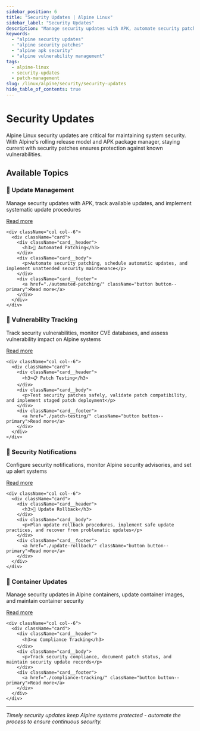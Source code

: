 ```yaml
---
sidebar_position: 6
title: "Security Updates | Alpine Linux"
sidebar_label: "Security Updates"
description: "Manage security updates with APK, automate security patching, and maintain system security currency in Alpine Linux."
keywords:
  - "alpine security updates"
  - "alpine security patches"
  - "alpine apk security"
  - "alpine vulnerability management"
tags:
  - alpine-linux
  - security-updates
  - patch-management
slug: /linux/alpine/security/security-updates
hide_table_of_contents: true
---
```


# Security Updates

Alpine Linux security updates are critical for maintaining system security. With Alpine's rolling release model and APK package manager, staying current with security patches ensures protection against known vulnerabilities.

## Available Topics

<div className="container">
  <div className="row">
    <div className="col col--6">
      <div className="card">
        <div className="card__header">
          <h3>🔄 Update Management</h3>
        </div>
        <div className="card__body">
          <p>Manage security updates with APK, track available updates, and implement systematic update procedures</p>
        </div>
        <div className="card__footer">
          <a href="./update-management/" className="button button--primary">Read more</a>
        </div>
      </div>
    </div>
    
    <div className="col col--6">
      <div className="card">
        <div className="card__header">
          <h3>🤖 Automated Patching</h3>
        </div>
        <div className="card__body">
          <p>Automate security patching, schedule automatic updates, and implement unattended security maintenance</p>
        </div>
        <div className="card__footer">
          <a href="./automated-patching/" className="button button--primary">Read more</a>
        </div>
      </div>
    </div>
  </div>

  <div className="row">
    <div className="col col--6">
      <div className="card">
        <div className="card__header">
          <h3>🚨 Vulnerability Tracking</h3>
        </div>
        <div className="card__body">
          <p>Track security vulnerabilities, monitor CVE databases, and assess vulnerability impact on Alpine systems</p>
        </div>
        <div className="card__footer">
          <a href="./vulnerability-tracking/" className="button button--primary">Read more</a>
        </div>
      </div>
    </div>
    
    <div className="col col--6">
      <div className="card">
        <div className="card__header">
          <h3>📋 Patch Testing</h3>
        </div>
        <div className="card__body">
          <p>Test security patches safely, validate patch compatibility, and implement staged patch deployment</p>
        </div>
        <div className="card__footer">
          <a href="./patch-testing/" className="button button--primary">Read more</a>
        </div>
      </div>
    </div>
  </div>

  <div className="row">
    <div className="col col--6">
      <div className="card">
        <div className="card__header">
          <h3>🔔 Security Notifications</h3>
        </div>
        <div className="card__body">
          <p>Configure security notifications, monitor Alpine security advisories, and set up alert systems</p>
        </div>
        <div className="card__footer">
          <a href="./security-notifications/" className="button button--primary">Read more</a>
        </div>
      </div>
    </div>
    
    <div className="col col--6">
      <div className="card">
        <div className="card__header">
          <h3>💾 Update Rollback</h3>
        </div>
        <div className="card__body">
          <p>Plan update rollback procedures, implement safe update practices, and recover from problematic updates</p>
        </div>
        <div className="card__footer">
          <a href="./update-rollback/" className="button button--primary">Read more</a>
        </div>
      </div>
    </div>
  </div>

  <div className="row">
    <div className="col col--6">
      <div className="card">
        <div className="card__header">
          <h3>🐳 Container Updates</h3>
        </div>
        <div className="card__body">
          <p>Manage security updates in Alpine containers, update container images, and maintain container security</p>
        </div>
        <div className="card__footer">
          <a href="./container-updates/" className="button button--primary">Read more</a>
        </div>
      </div>
    </div>
    
    <div className="col col--6">
      <div className="card">
        <div className="card__header">
          <h3>📊 Compliance Tracking</h3>
        </div>
        <div className="card__body">
          <p>Track security compliance, document patch status, and maintain security update records</p>
        </div>
        <div className="card__footer">
          <a href="./compliance-tracking/" className="button button--primary">Read more</a>
        </div>
      </div>
    </div>
  </div>
</div>

---

*Timely security updates keep Alpine systems protected - automate the process to ensure continuous security.*